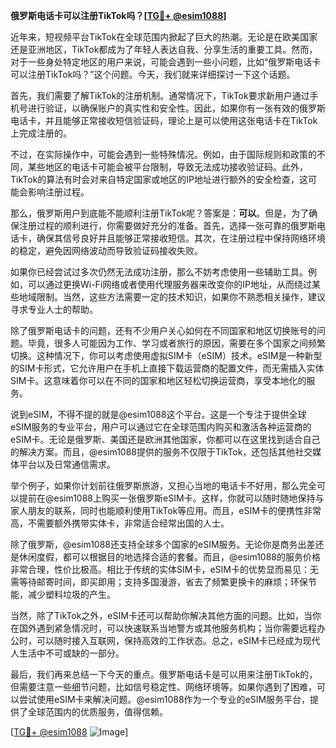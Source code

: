 **俄罗斯电话卡可以注册TikTok吗？[[TG💪+ @esim1088](https://t.me/s/esim1088)]**

近年来，短视频平台TikTok在全球范围内掀起了巨大的热潮。无论是在欧美国家还是亚洲地区，TikTok都成为了年轻人表达自我、分享生活的重要工具。然而，对于一些身处特定地区的用户来说，可能会遇到一些小问题，比如“俄罗斯电话卡可以注册TikTok吗？”这个问题。今天，我们就来详细探讨一下这个话题。

首先，我们需要了解TikTok的注册机制。通常情况下，TikTok要求新用户通过手机号进行验证，以确保账户的真实性和安全性。因此，如果你有一张有效的俄罗斯电话卡，并且能够正常接收短信验证码，理论上是可以使用这张电话卡在TikTok上完成注册的。

不过，在实际操作中，可能会遇到一些特殊情况。例如，由于国际规则和政策的不同，某些地区的电话卡可能会被平台限制，导致无法成功接收验证码。此外，TikTok的算法有时会对来自特定国家或地区的IP地址进行额外的安全检查，这可能会影响注册过程。

那么，俄罗斯用户到底能不能顺利注册TikTok呢？答案是：**可以**。但是，为了确保注册过程的顺利进行，你需要做好充分的准备。首先，选择一张可靠的俄罗斯电话卡，确保其信号良好并且能够正常接收短信。其次，在注册过程中保持网络环境的稳定，避免因网络波动而导致验证码接收失败。

如果你已经尝试过多次仍然无法成功注册，那么不妨考虑使用一些辅助工具。例如，可以通过更换Wi-Fi网络或者使用代理服务器来改变你的IP地址，从而绕过某些地域限制。当然，这些方法需要一定的技术知识，如果你不熟悉相关操作，建议寻求专业人士的帮助。

除了俄罗斯电话卡的问题，还有不少用户关心如何在不同国家和地区切换账号的问题。毕竟，很多人可能因为工作、学习或者旅行的原因，需要在多个国家之间频繁切换。这种情况下，你可以考虑使用虚拟SIM卡（eSIM）技术。eSIM是一种新型的SIM卡形式，它允许用户在手机上直接下载运营商的配置文件，而无需插入实体SIM卡。这意味着你可以在不同的国家和地区轻松切换运营商，享受本地化的服务。

说到eSIM，不得不提的就是@esim1088这个平台。这是一个专注于提供全球eSIM服务的专业平台，用户可以通过它在全球范围内购买和激活各种运营商的eSIM卡。无论是俄罗斯、美国还是欧洲其他国家，你都可以在这里找到适合自己的解决方案。而且，@esim1088提供的服务不仅限于TikTok，还包括其他社交媒体平台以及日常通信需求。

举个例子，如果你计划前往俄罗斯旅游，又担心当地的电话卡不好用，那么完全可以提前在@esim1088上购买一张俄罗斯eSIM卡。这样，你就可以随时随地保持与家人朋友的联系，同时也能顺利使用TikTok等应用。而且，eSIM卡的便携性非常高，不需要额外携带实体卡，非常适合经常出国的人士。

除了俄罗斯，@esim1088还支持全球多个国家的eSIM服务。无论你是商务出差还是休闲度假，都可以根据目的地选择合适的套餐。而且，@esim1088的服务价格非常合理，性价比极高。相比于传统的实体SIM卡，eSIM卡的优势显而易见：无需等待邮寄时间，即买即用；支持多国漫游，省去了频繁更换卡的麻烦；环保节能，减少塑料垃圾的产生。

当然，除了TikTok之外，eSIM卡还可以帮助你解决其他方面的问题。比如，当你在国外遇到紧急情况时，可以快速联系当地警方或其他服务机构；当你需要远程办公时，可以随时接入互联网，保持高效的工作状态。总之，eSIM卡已经成为现代人生活中不可或缺的一部分。

最后，我们再来总结一下今天的重点。俄罗斯电话卡是可以用来注册TikTok的，但需要注意一些细节问题，比如信号稳定性、网络环境等。如果你遇到了困难，可以尝试使用eSIM卡来解决问题。@esim1088作为一个专业的eSIM服务平台，提供了全球范围内的优质服务，值得信赖。

[[TG💪+ @esim1088](https://t.me/s/esim1088) ![Image](https://i.postimg.cc/4NQfJmqS/Snipaste-2025-05-13-00-14-12.png)]